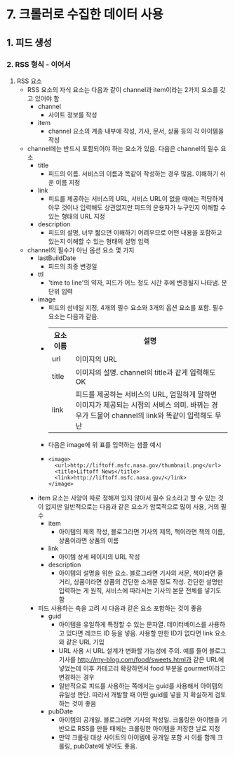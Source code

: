 # 7. 크롤러로 수집한 데이터 사용
## 1. 피드 생성
### 2. RSS 형식 - 이어서
1. RSS 요소
   - RSS 요소의 자식 요소는 다음과 같이 channel과 item이라는 2가지 요소를 갖고 있어야 함
     - channel
       - 사이트 정보를 작성
     - item
       - channel 요소의 계층 내부에 작성, 기사, 문서, 상품 등의 각 아이템을 작성
   - channel에는 반드시 포함되어야 하는 요소가 있음. 다음은 channel의 필수 요소
     - title
       - 피드의 이름. 서비스의 이름과 똑같이 작성하는 경우 많음. 이해하기 쉬운 이름 지정
     - link
       - 피드를 제공하는 서비스의 URL, 서비스 URL이 없을 때에는 적당하게 아무 것이나 입력해도 상관없지만 피드의 운용자가 누구인지 이해할 수 있는 형태의 URL 지정
     - description
       - 피드의 설명, 너무 짧으면 이해하기 어려우므로 어떤 내용을 포함하고 있는지 이해할 수 있는 형태의 설명 입력
   - channel의 필수가 아닌 옵션 요소 몇 가지
     - lastBuildDate
       - 피드의 최종 변경일
     - ttl
       - 'time to line'의 약자, 피드가 어느 정도 시간 후에 변경될지 나타냄. 분 단위 입력
     - image
       - 피드의 섬네일 지정, 4개의 필수 요소와 3개의 옵션 요소를 포함. 필수 요소는 다음과 같음.
       - <table>
            <tr>
                <th>요소 이름</th>
                <th>설명</th>
            </tr>
            <tr>
                <td>url</td>
                <td>이미지의 URL</td>
            </tr>
            <tr>
                <td>title</td>
                <td>이미지의 설명. channel의 title과 같게 입력해도 OK</td>
            </tr>
            <tr>
                <td>link</td>
                <td>피드를 제공하는 서비스의 URL, 엄밀하게 말하면 이미지가 제공되는 시점의 서비스 의미. 바뀌는 경우가 드물어 channel의 link와 똑같이 입력해도 무난</td>
            </tr>
         </table>
        - 다음은 image에 위 표를 입력하는 샘플 예시
        - ```RSS
          <image>
            <url>http://liftoff.msfc.nasa.gov/thumbnail.png</url>
            <title>Liftoff News</title>
            <link>http://liftoff.msfc.nasa.gov/</link>
          </image>
          ```
     - item 요소는 사양이 따로 정해져 있지 않아서 필수 요소라고 할 수 있는 것이 없지만 일반적으로는 다음과 같은 요소가 암묵적으로 많이 사용, 거의 필수
       - item
         - 아이템의 제목 작성, 블로그라면 기사의 제목, 책이라면 책의 이름, 상품이라면 상품의 이름
       - link   
         - 아이템 상세 페이지의 URL 작성
       - description
         - 아이템의 설명을 위한 요소. 블로그라면 기사의 서문, 책이라면 줄거리, 상품이라면 상품의 간단한 소개문 정도 작성. 간단한 설명만 입력하는 게 원칙, 서비스에 따라서는 기사의 본문 전체를 넣기도 함
     - 피드 사용하는 측을 고려 시 다음과 같은 요소 포함하는 것이 좋음
       - guid
         - 아이템을 유일하게 특정할 수 있는 문자열. 데이터베이스를 사용하고 있다면 레코드 ID 등을 넣음. 사용할 만한 ID가 없다면 link 요소와 같은 URL 기입
         - URL 사용 시 URL 설계가 변화할 가능성에 주의. 예를 들어 블로그 기사를 http://my-blog.com/food/sweets.html과 같은 URL에 넣었는데 이후 카테고리 확장하면서 food 부분을 gourmet이라고 변경하는 경우
         - 일반적으로 피드를 사용하는 쪽에서는 guid를 사용해서 아이템의 유일성 판단. 따라서 개발할 때 어떤 guid를 넣을 지 확실하게 검토하는 것이 좋음
       - pubDate
         - 아이템의 공개일. 블로그라면 기사의 작성일. 크롤링한 아이템을 기반으로 RSS를 만들 때에는 크롤링한 아이템을 저장한 날로 지정
         - 만약 크롤링 대상 사이트의 아이템에 공개일 포함 시 이를 함께 크롤링, pubDate에 넣어도 좋음.
